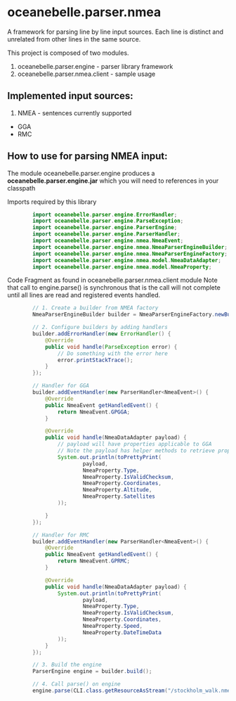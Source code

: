 oceanebelle.parser.nmea
=======================

A framework for parsing line by line input sources.
Each line is distinct and unrelated from other lines in the same source.

This project is composed of two modules.

1. oceanebelle.parser.engine - parser library framework
2. oceanebelle.parser.nmea.client - sample usage

## Implemented input sources:

1. NMEA - sentences currently supported
  * GGA
  * RMC


## How to use for parsing NMEA input:
The module oceanebelle.parser.engine produces a **oceanebelle.parser.engine.jar** which you will need to
references in your classpath

Imports required by this library

```java
        import oceanebelle.parser.engine.ErrorHandler;
        import oceanebelle.parser.engine.ParseException;
        import oceanebelle.parser.engine.ParserEngine;
        import oceanebelle.parser.engine.ParserHandler;
        import oceanebelle.parser.engine.nmea.NmeaEvent;
        import oceanebelle.parser.engine.nmea.NmeaParserEngineBuilder;
        import oceanebelle.parser.engine.nmea.NmeaParserEngineFactory;
        import oceanebelle.parser.engine.nmea.model.NmeaDataAdapter;
        import oceanebelle.parser.engine.nmea.model.NmeaProperty;
```

Code Fragment as found in oceanebelle.parser.nmea.client module
Note that call to engine.parse() is synchronous that is the call will not complete until all
lines are read and registered events handled.

```java
        // 1. Create a builder from NMEA factory
        NmeaParserEngineBuilder builder = NmeaParserEngineFactory.newBuilder();

        // 2. Configure builders by adding handlers
        builder.addErrorHandler(new ErrorHandler() {
            @Override
            public void handle(ParseException error) {
                // Do something with the error here
                error.printStackTrace();
            }
        });

        // Handler for GGA
        builder.addEventHandler(new ParserHandler<NmeaEvent>() {
            @Override
            public NmeaEvent getHandledEvent() {
                return NmeaEvent.GPGGA;
            }

            @Override
            public void handle(NmeaDataAdapter payload) {
                // payload will have properties applicable to GGA
                // Note the payload has helper methods to retrieve properties
                System.out.println(toPrettyPrint(
                        payload,
                        NmeaProperty.Type,
                        NmeaProperty.IsValidChecksum,
                        NmeaProperty.Coordinates,
                        NmeaProperty.Altitude,
                        NmeaProperty.Satellites
                ));

            }
        });

        // Handler for RMC
        builder.addEventHandler(new ParserHandler<NmeaEvent>() {
            @Override
            public NmeaEvent getHandledEvent() {
                return NmeaEvent.GPRMC;
            }

            @Override
            public void handle(NmeaDataAdapter payload) {
                System.out.println(toPrettyPrint(
                        payload,
                        NmeaProperty.Type,
                        NmeaProperty.IsValidChecksum,
                        NmeaProperty.Coordinates,
                        NmeaProperty.Speed,
                        NmeaProperty.DateTimeData
                ));
            }
        });

        // 3. Build the engine
        ParserEngine engine = builder.build();

        // 4. Call parse() on engine
        engine.parse(CLI.class.getResourceAsStream("/stockholm_walk.nmea"));
```